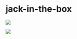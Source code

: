 # jack-in-the-box


![](https://github.com/rubberdk/images/blob/master/jack-box-setup.jpg?raw=true)

![](https://media.giphy.com/media/nonar2tqT1vAxYftlu/giphy.gif)
